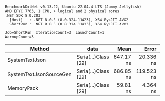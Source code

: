 ```

BenchmarkDotNet v0.13.12, Ubuntu 22.04.4 LTS (Jammy Jellyfish)
AMD EPYC 7763, 1 CPU, 4 logical and 2 physical cores
.NET SDK 8.0.203
  [Host]   : .NET 8.0.3 (8.0.324.11423), X64 RyuJIT AVX2
  ShortRun : .NET 8.0.3 (8.0.324.11423), X64 RyuJIT AVX2

Job=ShortRun  IterationCount=3  LaunchCount=1  
WarmupCount=3  

```
| Method                  | data                 | Mean      | Error      | StdDev   | Min       | Max       | Gen0   | Allocated |
|------------------------ |--------------------- |----------:|-----------:|---------:|----------:|----------:|-------:|----------:|
| SystemTextJson          | Seria(...)Class [29] | 647.17 ns |  20.336 ns | 1.115 ns | 646.29 ns | 648.42 ns | 0.0038 |     392 B |
| SystemTextJsonSourceGen | Seria(...)Class [29] | 686.85 ns | 119.523 ns | 6.551 ns | 682.25 ns | 694.35 ns | 0.0048 |     464 B |
| MemoryPack              | Seria(...)Class [29] |  59.81 ns |   4.364 ns | 0.239 ns |  59.60 ns |  60.07 ns | 0.0014 |     120 B |
